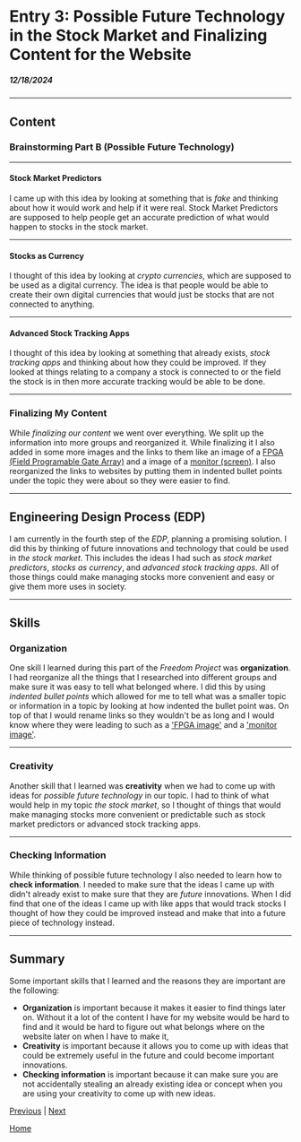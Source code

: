 # Entry 3: Possible Future Technology in the Stock Market and Finalizing Content for the Website
##### 12/18/2024

---

## Content

### Brainstorming Part B (Possible Future Technology)

---

#### Stock Market Predictors

I came up with this idea by looking at something that is _fake_ and thinking about how it would work and help if it were real. Stock Market Predictors are supposed to help people get an accurate prediction of what would happen to stocks in the stock market.

---

#### Stocks as Currency

I thought of this idea by looking at _crypto currencies_, which are supposed to be used as a digital currency. The idea is that people would be able to create their own digital currencies that would just be stocks that are not connected to anything.

---

#### Advanced Stock Tracking Apps

I thought of this idea by looking at something that already exists, _stock tracking apps_ and thinking about how they could be improved. If they looked at things relating to a company a stock is connected to or the field the stock is in then more accurate tracking would be able to be done.

---

### Finalizing My Content

While _finalizing our content_ we went over everything. We split up the information into more groups and reorganized it. While finalizing it I also added in some more images and the links to them like an image of a [FPGA (Field Programable Gate Array)](https://e7.pngegg.com/pngimages/166/133/png-clipart-microcontroller-field-programmable-gate-array-xilinx-electronics-jtag-others-electronics-electronic-device-thumbnail.png) and a image of a [monitor (screen)](https://www.investopedia.com/thmb/hGjxeJS26v_yBP1F4_-c1u1Ftzs=/1500x0/filters:no_upscale():max_bytes(150000):strip_icc()/GettyImages-699098011-793148ad63904565b2779ac7aaf93d53.jpg). I also reorganized the links to websites by putting them in indented bullet points under the topic they were about so they were easier to find.

---

## Engineering Design Process (EDP)

I am currently in the fourth step of the _EDP_, planning a promising solution. I did this by thinking of future innovations and technology that could be used in _the stock market_. This includes the ideas I had such as _stock market predictors_, _stocks as currency_, and _advanced stock tracking apps_. All of those things could make managing stocks more convenient and easy or give them more uses in society.

---

## Skills

### Organization

One skill I learned during this part of the _Freedom Project_ was **organization**. I had reorganize all the things that I researched into different groups and make sure it was easy to tell what belonged where. I did this by using _indented bullet points_ which allowed for me to tell what was a smaller topic or information in a topic by looking at how indented the bullet point was. On top of that I would rename links so they wouldn't be as long and I would know where they were leading to such as a ['FPGA image'](https://e7.pngegg.com/pngimages/166/133/png-clipart-microcontroller-field-programmable-gate-array-xilinx-electronics-jtag-others-electronics-electronic-device-thumbnail.png) and a ['monitor image'](https://www.investopedia.com/thmb/hGjxeJS26v_yBP1F4_-c1u1Ftzs=/1500x0/filters:no_upscale():max_bytes(150000):strip_icc()/GettyImages-699098011-793148ad63904565b2779ac7aaf93d53.jpg).

---

### Creativity

Another skill that I learned was **creativity** when we had to come up with ideas for _possible future technology_ in our topic. I had to think of what would help in my topic _the stock market_, so I thought of things that would make managing stocks more convenient or predictable such as stock market predictors or advanced stock tracking apps.

---

### Checking Information

While thinking of possible future technology I also needed to learn how to **check information**. I needed to make sure that the ideas I came up with didn't already exist to make sure that they are _future_ innovations. When I did find that one of the ideas I came up with like apps that would track stocks I thought of how they could be improved instead and make that into a future piece of technology instead.

---

## Summary

Some important skills that I learned and the reasons they are important are the following:

* **Organization** is important because it makes it easier to find things later on. Without it a lot of the content I have for my website would be hard to find and it would be hard to figure out what belongs where on the website later on when I have to make it,
* **Creativity** is important because it allows you to come up with ideas that could be extremely useful in the future and could become important innovations.
* **Checking information** is important because it can make sure you are not accidentally stealing an already existing idea or concept when you are using your creativity to come up with new ideas.

[Previous](entry02.md) | [Next](entry04.md)

[Home](../README.md)
